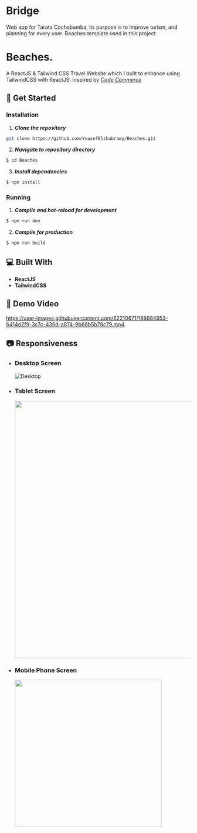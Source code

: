 # Bridge
Web app for Tarata Cochabamba, its purpose is to improve turism, and planning for every user. Beaches template used in this project


# Beaches.

A ReactJS & Tailwind CSS Travel Website which I built to enhance using TailwindCSS with ReactJS.
Inspired by [_Code Commerce_](https://www.youtube.com/watch?v=gXdHvoWvViQ)

## 🏁 Get Started

### Installation

1. **_Clone the repository_**

```sh
git clone https://github.com/YousefElshabrawy/Beaches.git
```

2. **_Navigate to repository directory_**

```sh
$ cd Beaches
```

3. **_Install dependencies_**

```sh
$ npm install
```

### Running

1. **_Compile and hot-reload for development_**

```sh
$ npm run dev
```

2. **_Compile for production_**

```sh
$ npm run build
```

## 💻 Built With

- **ReactJS**
- **TailwindCSS**

## 🎥 Demo Video
https://user-images.githubusercontent.com/62210671/188684953-6414d2f9-3c7c-436d-a874-9b66b5b78c79.mp4

## 📷 Responsiveness

- ### Desktop Screen
  ![Desktop](ss/desktop.png)
- ### Tablet Screen
  <!-- ![Tablet](ss/tablet.png) -->
  <img src='ss/tablet.png' width='700px'/>
- ### Mobile Phone Screen
  <!-- ![Mobile](ss/mobile.png) -->
  <img src='ss/mobile.png' width='400px'/>
